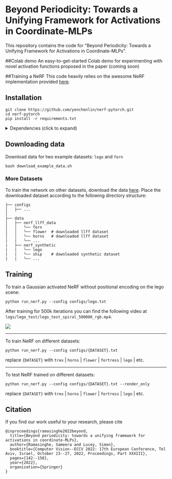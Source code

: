 # Beyond Periodicity: Towards a Unifying Framework for Activations in Coordinate-MLPs
This repository contains the code for "Beyond Periodicity: Towards a Unifying Framework for Activations in Coordinate-MLPs".

##Colab demo
An easy-to-get-started Colab demo for experimenting with novel activation functions proposed in the paper (coming soon)

##Training a NeRF
This code heavily relies on the awesome NeRF implementation provided [here](https://github.com/yenchenlin/nerf-pytorch).

## Installation

```
git clone https://github.com/yenchenlin/nerf-pytorch.git
cd nerf-pytorch
pip install -r requirements.txt
```

<details>
  <summary> Dependencies (click to expand) </summary>
  
  ## Dependencies
  - PyTorch 1.4
  - matplotlib
  - numpy
  - imageio
  - imageio-ffmpeg
  - configargparse
  
</details>

## Downloading data

Download data for two example datasets: `lego` and `fern`

```
bash download_example_data.sh
```

### More Datasets
To train the network on other datasets, download the data [here](https://drive.google.com/drive/folders/128yBriW1IG_3NJ5Rp7APSTZsJqdJdfc1). Place the downloaded dataset according to the following directory structure:
```
├── configs                                                                                                       
│   ├── ...                                                                                     
│                                                                                               
├── data                                                                                                                                                                                                       
│   ├── nerf_llff_data                                                                                                  
│   │   └── fern                                                                                                                             
│   │   └── flower  # downloaded llff dataset                                                                                  
│   │   └── horns   # downloaded llff dataset
|   |   └── ...
|   ├── nerf_synthetic
|   |   └── lego
|   |   └── ship    # downloaded synthetic dataset
|   |   └── ...
```

## Training

To train a Gaussian activated NeRF without positional encoding on the lego scene:
```
python run_nerf.py --config configs/lego.txt
```
After training for 500k iterations you can find the following video at `logs/lego_test/lego_test_spiral_500000_rgb.mp4`.

![](https://user-images.githubusercontent.com/7057863/78473103-9353b300-7770-11ea-98ed-6ba2d877b62c.gif)

---

To train NeRF on different datasets: 

```
python run_nerf.py --config configs/{DATASET}.txt
```

replace `{DATASET}` with `trex` | `horns` | `flower` | `fortress` | `lego` | etc.

---

To test NeRF trained on different datasets: 

```
python run_nerf.py --config configs/{DATASET}.txt --render_only
```

replace `{DATASET}` with `trex` | `horns` | `flower` | `fortress` | `lego` | etc.

  
[//]: # (<img src='imgs/pipeline.jpg'/>)


## Citation
If you find our work useful to your research, please cite
```
@inproceedings{ramasinghe2022beyond,
  title={Beyond periodicity: towards a unifying framework for activations in coordinate-MLPs},
  author={Ramasinghe, Sameera and Lucey, Simon},
  booktitle={Computer Vision--ECCV 2022: 17th European Conference, Tel Aviv, Israel, October 23--27, 2022, Proceedings, Part XXXIII},
  pages={142--158},
  year={2022},
  organization={Springer}
}

```

